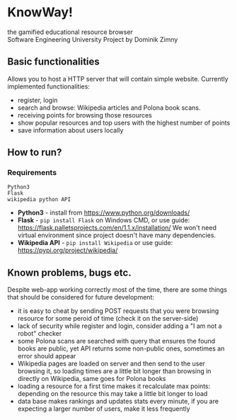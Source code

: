 # KnowWay!
the gamified educational resource browser <br>Software Engineering University Project by Dominik Zimny
## Basic functionalities
Allows you to host a HTTP server that will contain simple website. Currently implemented functionalities:
- register, login
- search and browse: Wikipedia articles and Polona book scans.
- receiving points for browsing those resources
- show popular resources and top users with the highest number of points
- save information about users locally

## How to run?
### Requirements
```
Python3
Flask
wikipedia python API
```
- **Python3** - install from https://www.python.org/downloads/
- **Flask** - ```pip install Flask``` on Windows CMD, or use guide: https://flask.palletsprojects.com/en/1.1.x/installation/
We won't need virtual environment since project doesn't have many dependencies.
- **Wikipedia API** - ```pip install Wikipedia``` or use guide: https://pypi.org/project/wikipedia/


## Known problems, bugs etc.
Despite web-app working correctly most of the time, there are some things that should be considered for future development:
- it is easy to cheat by sending POST requests that you were browsing resource for some peroid of time (check it on the server-side)
- lack of security while register and login, consider adding a "I am not a robot" checker
- some Polona scans are searched with query that ensures the found books are public, yet API returns some non-public ones, sometimes an error should appear
- Wikipedia pages are loaded on server and then send to the user browsing it, so loading times are a little bit longer than browsing in directly on Wikipedia, same goes for Polona books
- loading a resource for a first time makes it recalculate max points: depending on the resource this may take a little bit longer to load
- data base makes rankings and updates stats every minute, if you are expecting a larger number of users, make it less frequently
